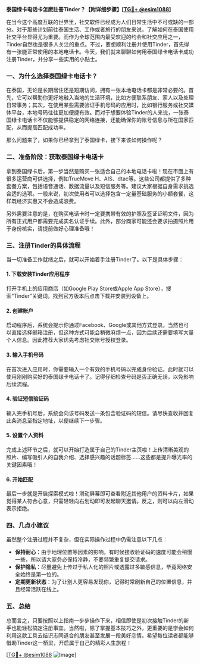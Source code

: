 **泰国绿卡电话卡怎麽註冊Tinder？【附详细步骤】[[TG💪+ @esim1088](https://t.me/s/esim1088)]**

在当今这个高度互联的世界里，社交软件已经成为人们日常生活中不可或缺的一部分。对于那些计划前往泰国生活、工作或者旅行的朋友来说，了解如何在泰国使用社交平台显得尤为重要。而作为全球范围内最受欢迎的约会和社交应用之一，Tinder自然也是很多人关注的重点。不过，要想顺利注册并使用Tinder，首先得有一张能正常使用的本地电话卡。今天，我们就来聊聊如何用泰国绿卡电话卡成功注册Tinder，并分享一些实用的小贴士。

### 一、为什么选择泰国绿卡电话卡？

在泰国，无论是长期居住还是短期访问，拥有一张本地电话卡都是非常必要的。首先，它可以帮助你更好地融入当地的生活环境，比如方便联系朋友、家人以及处理日常事务；其次，在使用某些需要验证手机号码的应用时，比如银行服务或社交媒体平台，本地号码往往更加便捷有效。而对于想要体验Tinder的人来说，一张泰国绿卡电话卡不仅能够提供稳定的网络连接，还能确保你的账号信息与所在国家匹配，从而提高匹配成功率。

那么问题来了，如果你已经拿到了泰国绿卡，接下来该如何操作呢？

### 二、准备阶段：获取泰国绿卡电话卡

拿到泰国绿卡后，第一步当然是购买一张适合自己的本地电话卡啦！现在市面上有很多运营商可供选择，例如TrueMove H、AIS、dtac等。这些公司都提供了多种套餐方案，包括语音通话、数据流量以及短信服务等。建议大家根据自身需求挑选合适的选项。一般来说，初次使用者可以选择包含一定量基础服务的小额套餐，这样既经济实惠又不会造成浪费。

另外需要注意的是，在购买电话卡时一定要携带有效的护照及签证证明文件，因为所有正式用户都需要完成实名认证手续。此外，部分商家可能还会要求拍摄照片用于身份核实，请提前做好心理准备哦！

### 三、注册Tinder的具体流程

当一切准备工作就绪之后，就可以开始着手注册Tinder了。以下是具体步骤：

#### 1. 下载安装Tinder应用程序
打开手机上的应用商店（如Google Play Store或Apple App Store），搜索“Tinder”关键词，找到官方版本后点击下载并安装到设备上。

#### 2. 创建账户
启动程序后，系统会提示你通过Facebook、Google或其他方式登录。当然也可以直接选择邮箱注册，但这种方式可能会稍微麻烦一点，因为后续还需要填写大量个人信息。因此推荐大家优先考虑社交账号授权登录。

#### 3. 输入手机号码
在首次进入应用时，你需要输入一个有效的手机号码以完成身份验证。此时就可以使用刚刚购买好的泰国绿卡电话卡了。记得仔细检查号码是否正确无误，以免影响后续流程。

#### 4. 验证短信验证码
输入完手机号后，系统会向该号码发送一条包含验证码的短信。请尽快查收并回复此条消息至指定地址，以便继续下一步骤。

#### 5. 设置个人资料
完成上述环节之后，就可以开始打造属于自己的Tinder主页啦！上传清晰美观的照片、编写吸引人的自我介绍、选择感兴趣的话题标签……这些都是提升曝光率的关键因素哦！

#### 6. 开始匹配
最后一步就是开启探索模式啦！滑动屏幕即可查看附近其他用户的资料卡片，如果觉得某人符合心意，只需轻轻向右划动即可发起聊天邀请。反之，则可以向左滑动表示拒绝。

### 四、几点小建议

虽然整个注册过程并不复杂，但在实际操作过程中仍需注意以下几点：

- **保持耐心**：由于地理位置等因素的影响，有时候接收验证码的速度可能会稍慢一些，所以请大家务必保持冷静，不要频繁重复提交请求。
- **保护隐私**：尽量避免上传过于私人化的照片或透露过多敏感信息，毕竟网络安全始终是第一位的。
- **定期更新状态**：为了让别人更容易发现你，记得时常刷新自己的位置信息，并且经常活跃在线上。

### 五、总结

总而言之，只要按照以上指南一步步操作下来，相信即使是初次接触Tinder的新手也能轻松搞定注册事宜。当然啦，除了掌握基本技巧之外，更重要的是学会如何利用这款工具去结识志同道合的朋友甚至发展一段美好恋情。希望每位读者都能够借助Tinder这一桥梁，开启属于自己的精彩人生旅程！

[[TG💪+ @esim1088](https://t.me/s/esim1088) ![Image](https://i.postimg.cc/4NQfJmqS/Snipaste-2025-05-13-00-14-12.png)]